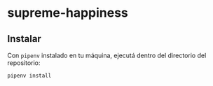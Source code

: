# supreme-happiness

## Instalar

Con `pipenv` instalado en tu máquina, ejecutá dentro del directorio del
repositorio:

```bash
pipenv install
```

